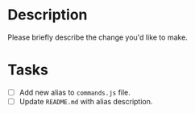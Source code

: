 # Description

Please briefly describe the change you'd like to make.

# Tasks

- [ ] Add new alias to `commands.js` file.
- [ ] Update `README.md` with alias description.
